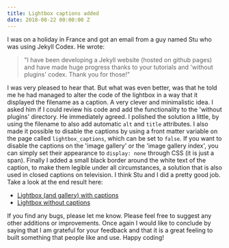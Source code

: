 ```yaml
---
title: Lightbox captions added
date: 2018-08-22 00:00:00 Z
---
```


I was on a holiday in France and got an email from a guy named Stu who was using Jekyll Codex. He wrote: 

> "I have been developing a Jekyll website (hosted on github pages) and have made huge progress thanks to your tutorials and 'without plugins' codex. Thank you for those!" 

I was very pleased to hear that. But what was even better, was that he told me he had managed to alter the code of the lightbox in a way that it displayed the filename as a caption. A very clever and minimalistic idea. I asked him if I could review his code and add the functionality to the 'without plugins' directory. He immediately agreed. I polished the solution a little, by using the filename to also add automatic `alt` and `title` attributes. I also made it possible to disable the captions by using a front matter variable on the page called `lightbox_captions`, which can be set to `false`. If you want to disable the captions on the 'image gallery' or the 'image gallery index', you can simply set their appearance to `display: none` through CSS (it is just a span). Finally I added a small black border around the white text of the caption, to make them legible under all circumstances, a solution that is also used in closed captions on television. I think Stu and I did a pretty good job. Take a look at the end result here:

- [Lightbox (and gallery) with captions](/without-plugin/image-gallery)
- [Lightbox without captions](/without-plugin/lightbox)

If you find any bugs, please let me know. Please feel free to suggest any other additions or improvements. Once again I would like to conclude by saying that I am grateful for your feedback and that it is a great feeling to built something that people like and use. Happy coding!